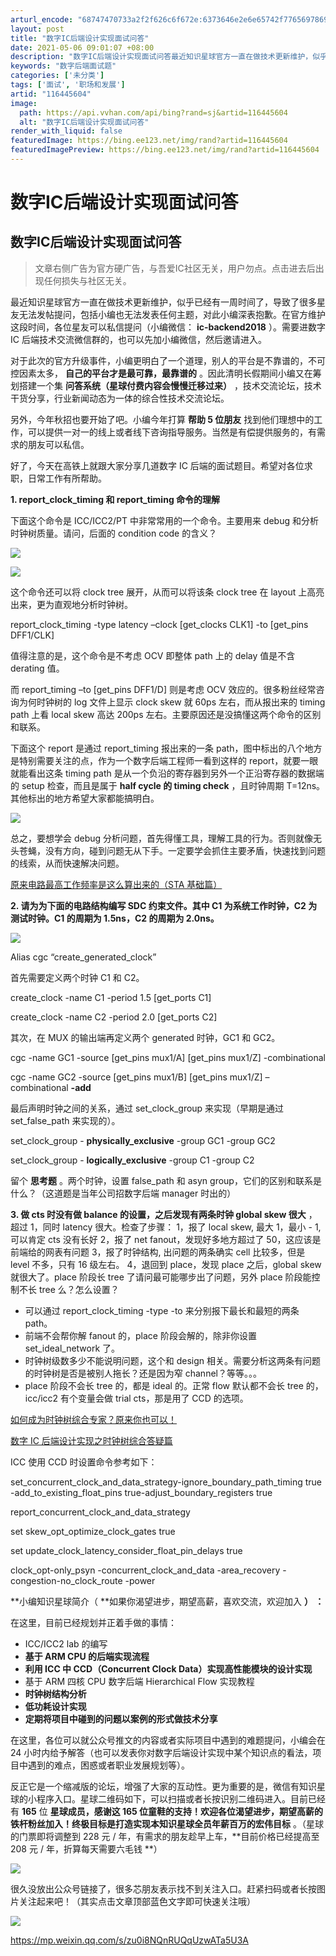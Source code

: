 ```yaml
---
arturl_encode: "68747470733a2f2f626c6f672e:6373646e2e6e65742f77656978696e5f33373538343732382f:61727469636c652f64657461696c732f313136343435363034"
layout: post
title: "数字IC后端设计实现面试问答"
date: 2021-05-06 09:01:07 +08:00
description: "数字IC后端设计实现面试问答最近知识星球官方一直在做技术更新维护，似乎已经有一周时间了，导致了很多星"
keywords: "数字后端面试题"
categories: ['未分类']
tags: ['面试', '职场和发展']
artid: "116445604"
image:
  path: https://api.vvhan.com/api/bing?rand=sj&artid=116445604
  alt: "数字IC后端设计实现面试问答"
render_with_liquid: false
featuredImage: https://bing.ee123.net/img/rand?artid=116445604
featuredImagePreview: https://bing.ee123.net/img/rand?artid=116445604
---
```


# 数字IC后端设计实现面试问答

## 数字IC后端设计实现面试问答

> 文章右侧广告为官方硬广告，与吾爱IC社区无关，用户勿点。点击进去后出现任何损失与社区无关。

最近知识星球官方一直在做技术更新维护，似乎已经有一周时间了，导致了很多星友无法发帖提问，包括小编也无法发表任何主题，对此小编深表抱歉。在官方维护这段时间，各位星友可以私信提问（小编微信：
**ic-backend2018**
）。需要进数字 IC 后端技术交流微信群的，也可以先加小编微信，然后邀请进入。

对于此次的官方升级事件，小编更明白了一个道理，别人的平台是不靠谱的，不可控因素太多，
**自己的平台才是最可靠，最靠谱的**
。因此清明长假期间小编又在筹划搭建一个集
**问答系统（星球付费内容会慢慢迁移过来）**
，技术交流论坛，技术干货分享，行业新闻动态为一体的综合性技术交流论坛。

另外，今年秋招也要开始了吧。小编今年打算
**帮助 5 位朋友**
找到他们理想中的工作，可以提供一对一的线上或者线下咨询指导服务。当然是有偿提供服务的，有需求的朋友可以私信。

好了，今天在高铁上就跟大家分享几道数字 IC 后端的面试题目。希望对各位求职，日常工作有所帮助。

**1. report_clock_timing 和 report_timing 命令的理解**

下面这个命令是 ICC/ICC2/PT 中非常常用的一个命令。主要用来 debug 和分析时钟树质量。请问，后面的 condition code 的含义？

![](https://i-blog.csdnimg.cn/blog_migrate/8ab2a6d16619cb0c3d3601dcdac20f43.jpeg)

![](https://i-blog.csdnimg.cn/blog_migrate/d7a708f05f7f11226bc96f97902e9a0f.png)

这个命令还可以将 clock tree 展开，从而可以将该条 clock tree 在 layout 上高亮出来，更为直观地分析时钟树。

report_clock_timing -type latency –clock [get_clocks CLK1] -to [get_pins DFF1/CLK]

值得注意的是，这个命令是不考虑 OCV 即整体 path 上的 delay 值是不含 derating 值。

而 report_timing –to [get_pins DFF1/D] 则是考虑 OCV 效应的。很多粉丝经常咨询为何时钟树的 log 文件上显示 clock skew 就 60ps 左右，而从报出来的 timing path 上看 local skew 高达 200ps 左右。主要原因还是没搞懂这两个命令的区别和联系。

下面这个 report 是通过 report_timing 报出来的一条 path，图中标出的八个地方是特别需要关注的点，作为一个数字后端工程师一看到这样的 report，就要一眼就能看出这条 timing path 是从一个负沿的寄存器到另外一个正沿寄存器的数据端的 setup 检查，而且是属于
**half cycle 的 timing check**
，且时钟周期 T=12ns。其他标出的地方希望大家都能搞明白。

![](https://i-blog.csdnimg.cn/blog_migrate/eb64f5b7439b87ac0af5747a4016ca6b.jpeg)

总之，要想学会 debug 分析问题，首先得懂工具，理解工具的行为。否则就像无头苍蝇，没有方向，碰到问题无从下手。一定要学会抓住主要矛盾，快速找到问题的线索，从而快速解决问题。

[原来电路最高工作频率是这么算出来的（STA 基础篇）](http://mp.weixin.qq.com/s?__biz=MzU5NzQ1NDI5Nw==&mid=2247483838&idx=1&sn=402f7bec3692d475419f9756ecdb7724&chksm=fe527d08c925f41e67a12f05fbdb8fa45158b9f15f0850b0c5a7cb18cdb2d6fb3b7ea3db08d5&scene=21#wechat_redirect)

**2. 请为为下面的电路结构编写 SDC 约束文件。其中 C1 为系统工作时钟，C2 为测试时钟。C1 的周期为 1.5ns，C2 的周期为 2.0ns。**

![](https://i-blog.csdnimg.cn/blog_migrate/3486fbf1706298d343c785266b22c3bf.png)

Alias cgc “create_generated_clock”

首先需要定义两个时钟 C1 和 C2。

create_clock -name C1 -period 1.5 [get_ports C1]

create_clock -name C2 -period 2.0 [get_ports C2]

其次，在 MUX 的输出端再定义两个 generated 时钟，GC1 和 GC2。

cgc -name GC1 -source [get_pins mux1/A] [get_pins mux1/Z] -combinational

cgc -name GC2 -source [get_pins mux1/B] [get_pins mux1/Z] –combinational
**-add**

最后声明时钟之间的关系，通过 set_clock_group 来实现（早期是通过 set_false_path 来实现的）。

set_clock_group -
**physically_exclusive**
-group GC1 -group GC2

set_clock_group -
**logically_exclusive**
-group C1 -group C2

留个
**思考题**
。两个时钟，设置 false_path 和 asyn group，它们的区别和联系是什么？（这道题是当年公司招数字后端 manager 时出的）

**3. 做 cts 时没有做 balance 的设置，之后发现有两条时钟 global skew 很大**
，超过 1，同时 latency 很大。检查了步骤： 1，报了 local skew, 最大 1，最小 - 1, 可以肯定 cts 没有长好 2，报了 net fanout，发现好多地方超过了 50，这应该是前端给的网表有问题 3，报了时钟结构, 出问题的两条确实 cell 比较多，但是 level 不多，只有 16 级左右。 4，退回到 place，发现 place 之后，global skew 就很大了。place 阶段长 tree 了请问最可能哪步出了问题，另外 place 阶段能控制不长 tree 么？怎么设置？

* 可以通过 report_clock_timing -type -to 来分别报下最长和最短的两条 path。
* 前端不会帮你解 fanout 的，place 阶段会解的，除非你设置 set_ideal_network 了。
* 时钟树级数多少不能说明问题，这个和 design 相关。需要分析这两条有问题的时钟树是否是被别人拖长？还是因为窄 channel？等等。。。
* place 阶段不会长 tree 的，都是 ideal 的。正常 flow 默认都不会长 tree 的，icc/icc2 有个变量会做 trial cts，那是用了 CCD 的选项。

[如何成为时钟树综合专家？原来你也可以！](http://mp.weixin.qq.com/s?__biz=MzU5NzQ1NDI5Nw==&mid=2247484238&idx=1&sn=fd545b78fc4c916934d3d12cbdfa0e29&chksm=fe527ff8c925f6ee755e9f2b7908b4e1b470cc42e73a0183f096d44f0e2fa1f33ed79e3d6b08&scene=21#wechat_redirect)

[数字 IC 后端设计实现之时钟树综合答疑篇](http://mp.weixin.qq.com/s?__biz=MzU5NzQ1NDI5Nw==&mid=2247484133&idx=1&sn=039a45fa7a53d57f7f415bd178dae9e8&chksm=fe527e53c925f74514f334ce727b5372d2c6774909f3b8b1924a3fd36cd5bfc19a64dfd7b210&scene=21#wechat_redirect)

ICC 使用 CCD 时设置命令参考如下：

set_concurrent_clock_and_data_strategy-ignore_boundary_path_timing true -add_to_existing_float_pins true-adjust_boundary_registers true

report_concurrent_clock_and_data_strategy

set skew_opt_optimize_clock_gates true

set update_clock_latency_consider_float_pin_delays true

clock_opt-only_psyn -concurrent_clock_and_data -area_recovery -congestion-no_clock_route -power

**小编知识星球简介（
**如果你渴望进步，期望高薪，喜欢交流，欢迎加入 ****）**
：**

在这里，目前已经规划并正着手做的事情：

* ICC/ICC2 lab 的编写
* **基于 ARM CPU 的后端实现流程**
* **利用 ICC 中 CCD（Concurrent Clock Data）实现高性能模块的设计实现**
* 基于 ARM 四核 CPU 数字后端 Hierarchical Flow 实现教程
* **时钟树结构分析**
* **低功耗设计实现**
* **定期将项目中碰到的问题以案例的形式做技术分享**

在这里，各位可以就公众号推文的内容或者实际项目中遇到的难题提问，小编会在 24 小时内给予解答（也可以发表你对数字后端设计实现中某个知识点的看法，项目中遇到的难点，困惑或者职业发展规划等）。

反正它是一个缩减版的论坛，增强了大家的互动性。更为重要的是，微信有知识星球的小程序入口。星球二维码如下，可以扫描或者长按识别二维码进入。目前已经有
**165**
位
**星球成员，感谢这 165 位童鞋的支持！欢迎各位渴望进步，期望高薪的铁杆粉丝加入！终极目标是打造实现本知识星球全员年薪百万的宏伟目标**
。（星球的门票即将调整到 228 元 / 年，有需求的朋友趁早上车，**目前价格已经提高至 208 元 / 年，折算每天需要六毛钱 **）

![](https://i-blog.csdnimg.cn/blog_migrate/452aa4ce3154597718aa0e55c94be58a.jpeg)

很久没放出公众号链接了，很多芯朋友表示找不到关注入口。赶紧扫码或者长按图片关注起来吧！（其实点击文章顶部蓝色文字即可快速关注哦）

![](https://i-blog.csdnimg.cn/blog_migrate/d60d8e13d64aec9920f7fc1cab359a05.jpeg)

<https://mp.weixin.qq.com/s/zu0i8NQnRUQqUzwATa5U3A>
